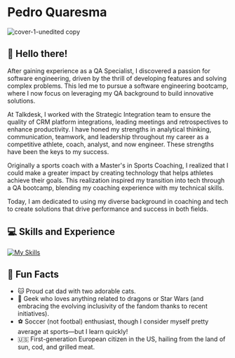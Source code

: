 # Pedro Quaresma
![cover-1-unedited copy](https://github.com/user-attachments/assets/38085249-7793-43d3-9f4a-8a85d392a2d0)

## 👋 Hello there!

After gaining experience as a QA Specialist, I discovered a passion for software engineering, driven by the thrill of developing features and solving complex problems. This led me to pursue a software engineering bootcamp, where I now focus on leveraging my QA background to build innovative solutions.

At Talkdesk, I worked with the Strategic Integration team to ensure the quality of CRM platform integrations, leading meetings and retrospectives to enhance productivity. I have honed my strengths in analytical thinking, communication, teamwork, and leadership throughout my career as a competitive athlete, coach, analyst, and now engineer. These strengths have been the keys to my success.

Originally a sports coach with a Master's in Sports Coaching, I realized that I could make a greater impact by creating technology that helps athletes achieve their goals. This realization inspired my transition into tech through a QA bootcamp, blending my coaching experience with my technical skills.

Today, I am dedicated to using my diverse background in coaching and tech to create solutions that drive performance and success in both fields.

<!--
After gaining experience as a QA Specialist, I discovered a passion for software engineering, driven by the thrill of developing features and solving complex problems. This led me to pursue a software engineering bootcamp, where I now leverage my QA expertise to build innovative solutions.

At Talkdesk, I worked with the Strategic Integration team to ensure the quality of CRM platform integrations, leading meetings and retrospectives to enhance productivity. Throughout my career as a competitive swimmer, swim coach, analyst, and now engineer, I have honed my strengths in analytical thinking, communication, teamwork, and leadership—keys to my success.

Originally a competitive swimmer turned sports coach with a Master’s in Science, I realized I could make a greater impact by creating technology that helps athletes achieve their goals. This realization inspired my transition into tech, blending my coaching experience with my technical skills.

Today, I am dedicated to using my diverse background in competitive sports and tech to create solutions that drive performance and success in both fields.
-->

## 💻 Skills and Experience

[![My Skills](https://skillicons.dev/icons?i=js,html,css,react,express,figma,gcp,github,mongodb,nodejs,postman)](https://skillicons.dev) 

## 🎉 Fun Facts

- 🐱 Proud cat dad with two adorable cats.
- 🚀 Geek who loves anything related to dragons or Star Wars (and embracing the evolving inclusivity of the fandom thanks to recent initiatives).
- ⚽️ Soccer (not footbal) enthusiast, though I consider myself pretty average at sports—but I learn quickly!
- 🇺🇸 First-generation European citizen in the US, hailing from the land of sun, cod, and grilled meat.

<!--
**PQuaresma-94/PQuaresma-94** is a ✨ _special_ ✨ repository because its `README.md` (this file) appears on your GitHub profile.

Here are some ideas to get you started:

- 🔭 I’m currently working on ...
- 🌱 I’m currently learning ...
- 👯 I’m looking to collaborate on ...
- 🤔 I’m looking for help with ...
- 💬 Ask me about ...
- 📫 How to reach me: ...
- 😄 Pronouns: ...
- ⚡ Fun fact: ...
-->
